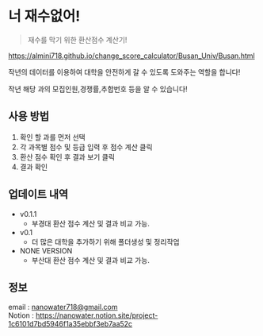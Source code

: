 # 너 재수없어!
> 재수를 막기 위한 환산점수 계산기!

https://almini718.github.io/change_score_calculator/Busan_Univ/Busan.html

작년의 데이터를 이용하여 대학을 안전하게 갈 수 있도록 도와주는 역할을 합니다!

작년 해당 과의 모집인원,경쟁률,추합번호 등을 알 수 있습니다!

## 사용 방법

1. 확인 할 과를 먼저 선택
2. 각 과목별 점수 및 등급 입력 후 점수 계산 클릭
3. 환산 점수 확인 후 결과 보기 클릭
4. 결과 확인

## 업데이트 내역
* v0.1.1
    * 부경대 환산 점수 계산 및 결과 비교 가능.
* v0.1
    * 더 많은 대학을 추가하기 위해 폴더생성 및 정리작업
* NONE VERSION
    * 부산대 환산 점수 계산 및 결과 비교 가능.

## 정보

email : nanowater718@gmail.com <br>
Notion : https://nanowater.notion.site/project-1c6101d7bd5946f1a35ebbf3eb7aa52c

<!-- Markdown link & img dfn's -->


